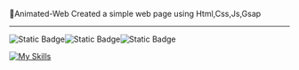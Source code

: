 👋Animated-Web
Created a simple web page using Html,Css,Js,Gsap

<hr>
<!DOCTYPE html>
<html lang="en">
<head>
  <meta charset="UTF-8" />
  
  <meta name="viewport" content="width=device-width,initial-scale=1" />
  <meta name="description" content="" />
  <link rel="icon" href="favicon.png">
</head>
<body>
  <img alt="Static Badge" src="https://img.shields.io/badge/contributors-1"><img alt="Static Badge" src="https://img.shields.io/badge/twitter-blue-10"><img alt="Static Badge" src="https://img.shields.io/badge/color-blue-nothing">



[![My Skills](https://skills.thijs.gg/icons?i=js,html,css,wasm)](https://skills.thijs.gg)
</body>
</html>





